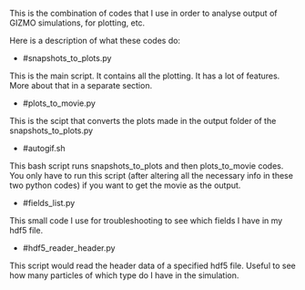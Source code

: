 This is the combination of codes that I use in order to analyse output of GIZMO simulations, for plotting, etc.

Here is a description of what these codes do:

* #snapshots\_to\_plots.py 

This is the main script. It contains all the plotting. It has a lot of features. More about that in a separate section.

* #plots\_to\_movie.py 

This is the scipt that converts the plots made in the output folder of the snapshots\_to\_plots.py 

* #autogif.sh 

This bash script runs snapshots\_to\_plots and then plots\_to\_movie codes. You only have to run this script (after altering all the necessary info in these two python codes) if you want to get the movie as the output.

* #fields\_list.py 

This small code I use for troubleshooting to see which fields I have in my hdf5 file.

* #hdf5\_reader\_header.py 

This script would read the header data of a specified hdf5 file. Useful to see how many particles of which type do I have in the simulation.

